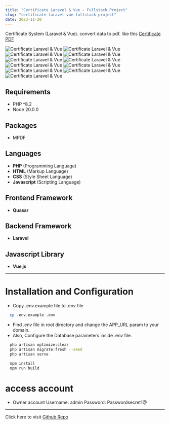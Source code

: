 ```yaml
---
title: "Certificate Laravel & Vue - Fullstack Project"
slug: "certificate-laravel-vue-fullstack-project"
date: 2023-11-20
---
```

Certificate System (Laravel & Vue). convert data to pdf.
like this [Certificate PDF](https://laravelspa.github.io/blog/img/portfolio/certificate-laravel-vue/0000002.pdf)

![Certificate Laravel & Vue](/blog/img/portfolio/certificate-laravel-vue/login.png "Certificate Laravel & Vue")
![Certificate Laravel & Vue](/blog/img/portfolio/certificate-laravel-vue/themes.png "Certificate Laravel & Vue")
![Certificate Laravel & Vue](/blog/img/portfolio/certificate-laravel-vue/users.png "Certificate Laravel & Vue")
![Certificate Laravel & Vue](/blog/img/portfolio/certificate-laravel-vue/create_user.png "Certificate Laravel & Vue")
![Certificate Laravel & Vue](/blog/img/portfolio/certificate-laravel-vue/certificates.png "Certificate Laravel & Vue")
![Certificate Laravel & Vue](/blog/img/portfolio/certificate-laravel-vue/certificates_grid.png "Certificate Laravel & Vue")
![Certificate Laravel & Vue](/blog/img/portfolio/certificate-laravel-vue/create_certificate.png "Certificate Laravel & Vue")
![Certificate Laravel & Vue](/blog/img/portfolio/certificate-laravel-vue/roles.png "Certificate Laravel & Vue")
![Certificate Laravel & Vue](/blog/img/portfolio/certificate-laravel-vue/create_role.png "Certificate Laravel & Vue")
![Certificate Laravel & Vue](/blog/img/portfolio/certificate-laravel-vue/settings.png "Certificate Laravel & Vue")
![Certificate Laravel & Vue](/blog/img/portfolio/certificate-laravel-vue/system_settings.png "Certificate Laravel & Vue")

## Requirements
- PHP ^8.2
- Node 20.0.0

## Packages
- MPDF

## Languages
- **PHP** (Programming Language)
- **HTML** (Markup Language)
- **CSS** (Style Sheet Language)
- **Javascript** (Scripting Language)

## Frontend Framework
- **Quasar**

## Backend Framework
- **Laravel**

## Javascript Library
- **Vue js**

---

# Installation and Configuration
- Copy .env.example file to .env file
```bash
  cp .env.example .env
```
- Find .env file in root directory and change the APP_URL param to your domain.
- Also, Configure the Database parameters inside .env file.

```bash
  php artisan optimize:clear
  php artisan migrate:fresh --seed
  php artisan serve

  npm install
  npm run build
```

# access account
- Owner account
Username: admin
Password: Passwordsecret1@

---
Click here to visit [Github Repo](https://github.com/laravelspa/certificates)